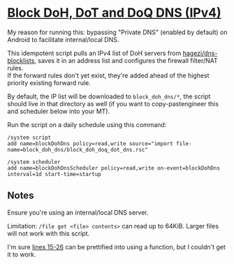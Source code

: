 # [Block DoH, DoT and DoQ DNS (IPv4)](./block_doh_doq_dot_dns.rsc)

My reason for running this: bypassing "Private DNS" (enabled by default) on Android to facilitate internal/local DNS.

This idempotent script pulls an IPv4 list of DoH servers from [hagezi/dns-blocklists](https://github.com/hagezi/dns-blocklists), saves it in an address list and configures the firewall filter/NAT rules. \
If the forward rules don't yet exist, they're added ahead of the highest priority existing forward rule.

By default, the IP list will be downloaded to `block_doh_dns/*`, the script should live in that directory as well (if you want to copy-pastengineer this and scheduler below into your MT).

Run the script on a daily schedule using this command:

```
/system script
add name=blockDohDns policy=read,write source="import file-name=block_doh_dns/block_doh_doq_dot_dns.rsc"

/system scheduler
add name=blockDohDnsScheduler policy=read,write on-event=blockDohDns interval=1d start-time=startup
```

## Notes

Ensure you're using an internal/local DNS server.

Limitation: `/file get <file> contents>` can read up to 64KiB. Larger files will not work with this script.

I'm sure [lines 15-26](https://github.com/MtlSnk/mikrotik-scripts/blob/017ca66a8e3b2285e73a52134d9542da63a9ae62/block_doh_doq_dot_dns.rsc#L15-L26) can be prettified into using a function, but I couldn't get it to work.
